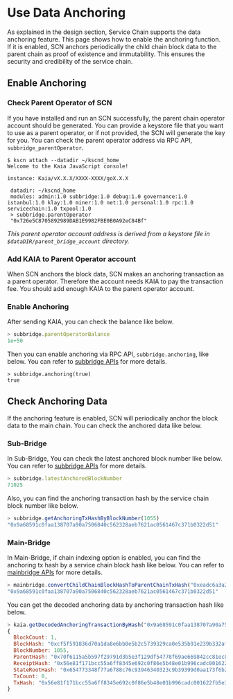 # Use Data Anchoring

As explained in the design section, Service Chain supports the data anchoring feature.
This page shows how to enable the anchoring function.
If it is enabled, SCN anchors periodically the child chain block data to the parent chain as proof of existence and immutability. 
This ensures the security and credibility of the service chain.

## Enable Anchoring <a id="enable-anchoring"></a>

### Check Parent Operator of SCN <a id="check-parent-operator-of-scn"></a>
If you have installed and run an SCN successfully, the parent chain operator account should be generated. 
You can provide a keystore file that you want to use as a parent operator, or if not provided, the SCN will generate the key for you. 
You can check the parent operator address via RPC API, `subbridge_parentOperator`.

```
$ kscn attach --datadir ~/kscnd_home
Welcome to the Kaia JavaScript console!

instance: Kaia/vX.X.X/XXXX-XXXX/goX.X.X

 datadir: ~/kscnd_home
 modules: admin:1.0 subbridge:1.0 debug:1.0 governance:1.0 istanbul:1.0 klay:1.0 miner:1.0 net:1.0 personal:1.0 rpc:1.0 servicechain:1.0 txpool:1.0
 > subbridge.parentOperator
 "0x726e5C8705892989DAB1E9982FBE0B0A92eC84Bf"

```
*This parent operator account address is derived from a keystore file in `$dataDIR/parent_bridge_account` directory.*


### Add KAIA to Parent Operator account<a id="add-kaia-to-parent-operator-account"></a>
When SCN anchors the block data, SCN makes an anchoring transaction as a parent operator.
Therefore the account needs KAIA to pay the transaction fee. You should add enough KAIA to the parent operator account.

### Enable Anchoring <a id="enable-anchoring"></a>
After sending KAIA, you can check the balance like below.
```javascript
> subbridge.parentOperatorBalance
1e+50
```

Then you can enable anchoring via RPC API, `subbridge.anchoring`, like below.
You can refer to [subbridge APIs](../../../references/json-rpc/subbridge/anchoring) for more details.
```
> subbridge.anchoring(true)
true
```

## Check Anchoring Data <a id="check-anchoring-data"></a>
If the anchoring feature is enabled, SCN will periodically anchor the block data to the main chain.
You can check the anchored data like below.

### Sub-Bridge <a id="sub-bridge"></a>
In Sub-Bridge, You can check the latest anchored block number like below.
You can refer to [subbridge APIs](../../../references/json-rpc/subbridge/latest-anchored-block-number) for more details.
```javascript
> subbridge.latestAnchoredBlockNumber
71025
```

Also, you can find the anchoring transaction hash by the service chain block number like below.
```javascript
> subbridge.getAnchoringTxHashByBlockNumber(1055)
"0x9a68591c0faa138707a90a7506840c562328aeb7621ac0561467c371b0322d51"
```

### Main-Bridge <a id="sub-bridge"></a>
In Main-Bridge, if chain indexing option is enabled, you can find the anchoring tx hash by a service chain block hash like below.
You can refer to [mainbridge APIs](../../../references/json-rpc/mainbridge/convert-child-chain-block-hash-to-parent-chain-tx-hash) for more details.

```javascript
> mainbridge.convertChildChainBlockHashToParentChainTxHash("0xeadc6a3a29a20c13824b5df1ba05cca1ed248d046382a4f2792aac8a6e0d1880")
"0x9a68591c0faa138707a90a7506840c562328aeb7621ac0561467c371b0322d51"
```

You can get the decoded anchoring data by anchoring transaction hash like below.
```javascript
> kaia.getDecodedAnchoringTransactionByHash("0x9a68591c0faa138707a90a7506840c562328aeb7621ac0561467c371b0322d51")
{
  BlockCount: 1,
  BlockHash: "0xcf5f591836d70a1da8e6bb8e5b2c5739329ca0e535b91e239b332af2e1b7f1f4",
  BlockNumber: 1055,
  ParentHash: "0x70f6115a5b597f29791d3b5e3f129df54778f69ae669842cc81ec8c432fee37c",
  ReceiptHash: "0x56e81f171bcc55a6ff8345e692c0f86e5b48e01b996cadc001622fb5e363b421",
  StateRootHash: "0x654773348f77a6788c76c93946340323c9b39399d0aa173f6b23fe082848d056",
  TxCount: 0,
  TxHash: "0x56e81f171bcc55a6ff8345e692c0f86e5b48e01b996cadc001622fb5e363b421"
}
```
